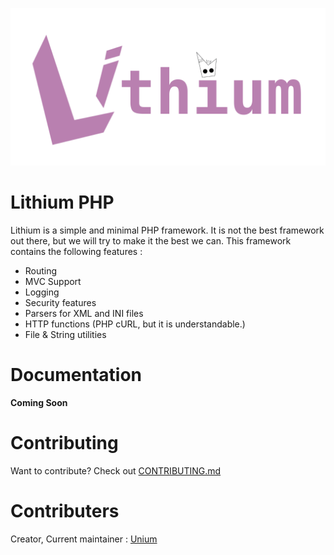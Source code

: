 ![Lithium Banner](https://raw.githubusercontent.com/unifiedorg/.github/main/img/lithium-banner.png)

# Lithium PHP
Lithium is a simple and minimal PHP framework. It is not the best framework out there, but we will try to make it the best we can. This framework contains the following features :
- Routing
- MVC Support
- Logging
- Security features
- Parsers for XML and INI files
- HTTP functions (PHP cURL, but it is understandable.)
- File & String utilities

# Documentation
**Coming Soon**

# Contributing
Want to contribute? Check out [CONTRIBUTING.md](https://github.com/unifiedorg/lithium-php/blob/main/CONTRIBUTING.md)

# Contributers
Creator, Current maintainer : [Unium](https://github.com/TheUnium)
